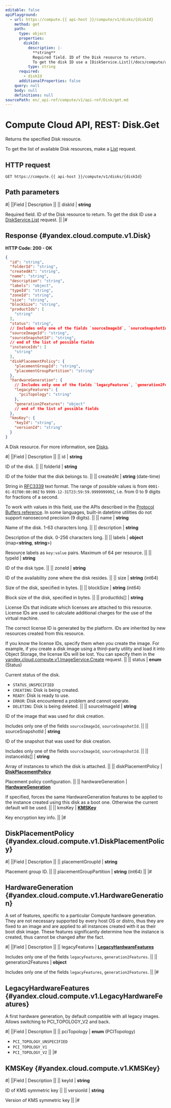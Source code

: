 ```yaml
---
editable: false
apiPlayground:
  - url: https://compute.{{ api-host }}/compute/v1/disks/{diskId}
    method: get
    path:
      type: object
      properties:
        diskId:
          description: |-
            **string**
            Required field. ID of the Disk resource to return.
            To get the disk ID use a [DiskService.List](/docs/compute/api-ref/Disk/list#List) request.
          type: string
      required:
        - diskId
      additionalProperties: false
    query: null
    body: null
    definitions: null
sourcePath: en/_api-ref/compute/v1/api-ref/Disk/get.md
---
```


# Compute Cloud API, REST: Disk.Get

Returns the specified Disk resource.

To get the list of available Disk resources, make a [List](/docs/compute/api-ref/Disk/list#List) request.

## HTTP request

```
GET https://compute.{{ api-host }}/compute/v1/disks/{diskId}
```

## Path parameters

#|
||Field | Description ||
|| diskId | **string**

Required field. ID of the Disk resource to return.
To get the disk ID use a [DiskService.List](/docs/compute/api-ref/Disk/list#List) request. ||
|#

## Response {#yandex.cloud.compute.v1.Disk}

**HTTP Code: 200 - OK**

```json
{
  "id": "string",
  "folderId": "string",
  "createdAt": "string",
  "name": "string",
  "description": "string",
  "labels": "object",
  "typeId": "string",
  "zoneId": "string",
  "size": "string",
  "blockSize": "string",
  "productIds": [
    "string"
  ],
  "status": "string",
  // Includes only one of the fields `sourceImageId`, `sourceSnapshotId`
  "sourceImageId": "string",
  "sourceSnapshotId": "string",
  // end of the list of possible fields
  "instanceIds": [
    "string"
  ],
  "diskPlacementPolicy": {
    "placementGroupId": "string",
    "placementGroupPartition": "string"
  },
  "hardwareGeneration": {
    // Includes only one of the fields `legacyFeatures`, `generation2Features`
    "legacyFeatures": {
      "pciTopology": "string"
    },
    "generation2Features": "object"
    // end of the list of possible fields
  },
  "kmsKey": {
    "keyId": "string",
    "versionId": "string"
  }
}
```

A Disk resource. For more information, see [Disks](/docs/compute/concepts/disk).

#|
||Field | Description ||
|| id | **string**

ID of the disk. ||
|| folderId | **string**

ID of the folder that the disk belongs to. ||
|| createdAt | **string** (date-time)

String in [RFC3339](https://www.ietf.org/rfc/rfc3339.txt) text format. The range of possible values is from
`0001-01-01T00:00:00Z` to `9999-12-31T23:59:59.999999999Z`, i.e. from 0 to 9 digits for fractions of a second.

To work with values in this field, use the APIs described in the
[Protocol Buffers reference](https://developers.google.com/protocol-buffers/docs/reference/overview).
In some languages, built-in datetime utilities do not support nanosecond precision (9 digits). ||
|| name | **string**

Name of the disk. 1-63 characters long. ||
|| description | **string**

Description of the disk. 0-256 characters long. ||
|| labels | **object** (map<**string**, **string**>)

Resource labels as `key:value` pairs. Maximum of 64 per resource. ||
|| typeId | **string**

ID of the disk type. ||
|| zoneId | **string**

ID of the availability zone where the disk resides. ||
|| size | **string** (int64)

Size of the disk, specified in bytes. ||
|| blockSize | **string** (int64)

Block size of the disk, specified in bytes. ||
|| productIds[] | **string**

License IDs that indicate which licenses are attached to this resource.
License IDs are used to calculate additional charges for the use of the virtual machine.

The correct license ID is generated by the platform. IDs are inherited by new resources created from this resource.

If you know the license IDs, specify them when you create the image.
For example, if you create a disk image using a third-party utility and load it into Object Storage, the license IDs will be lost.
You can specify them in the [yandex.cloud.compute.v1.ImageService.Create](/docs/compute/api-ref/Image/create#Create) request. ||
|| status | **enum** (Status)

Current status of the disk.

- `STATUS_UNSPECIFIED`
- `CREATING`: Disk is being created.
- `READY`: Disk is ready to use.
- `ERROR`: Disk encountered a problem and cannot operate.
- `DELETING`: Disk is being deleted. ||
|| sourceImageId | **string**

ID of the image that was used for disk creation.

Includes only one of the fields `sourceImageId`, `sourceSnapshotId`. ||
|| sourceSnapshotId | **string**

ID of the snapshot that was used for disk creation.

Includes only one of the fields `sourceImageId`, `sourceSnapshotId`. ||
|| instanceIds[] | **string**

Array of instances to which the disk is attached. ||
|| diskPlacementPolicy | **[DiskPlacementPolicy](#yandex.cloud.compute.v1.DiskPlacementPolicy)**

Placement policy configuration. ||
|| hardwareGeneration | **[HardwareGeneration](#yandex.cloud.compute.v1.HardwareGeneration)**

If specified, forces the same HardwareGeneration features to be applied to the instance
created using this disk as a boot one. Otherwise the current default will be used. ||
|| kmsKey | **[KMSKey](#yandex.cloud.compute.v1.KMSKey)**

Key encryption key info. ||
|#

## DiskPlacementPolicy {#yandex.cloud.compute.v1.DiskPlacementPolicy}

#|
||Field | Description ||
|| placementGroupId | **string**

Placement group ID. ||
|| placementGroupPartition | **string** (int64) ||
|#

## HardwareGeneration {#yandex.cloud.compute.v1.HardwareGeneration}

A set of features, specific to a particular Compute hardware generation.
They are not necessary supported by every host OS or distro, thus they are fixed to an image
and are applied to all instances created with it as their boot disk image.
These features significantly determine how the instance is created, thus cannot be changed after the fact.

#|
||Field | Description ||
|| legacyFeatures | **[LegacyHardwareFeatures](#yandex.cloud.compute.v1.LegacyHardwareFeatures)**

Includes only one of the fields `legacyFeatures`, `generation2Features`. ||
|| generation2Features | **object**

Includes only one of the fields `legacyFeatures`, `generation2Features`. ||
|#

## LegacyHardwareFeatures {#yandex.cloud.compute.v1.LegacyHardwareFeatures}

A first hardware generation, by default compatible with all legacy images.
Allows switching to PCI_TOPOLOGY_V2 and back.

#|
||Field | Description ||
|| pciTopology | **enum** (PCITopology)

- `PCI_TOPOLOGY_UNSPECIFIED`
- `PCI_TOPOLOGY_V1`
- `PCI_TOPOLOGY_V2` ||
|#

## KMSKey {#yandex.cloud.compute.v1.KMSKey}

#|
||Field | Description ||
|| keyId | **string**

ID of KMS symmetric key ||
|| versionId | **string**

Version of KMS symmetric key ||
|#